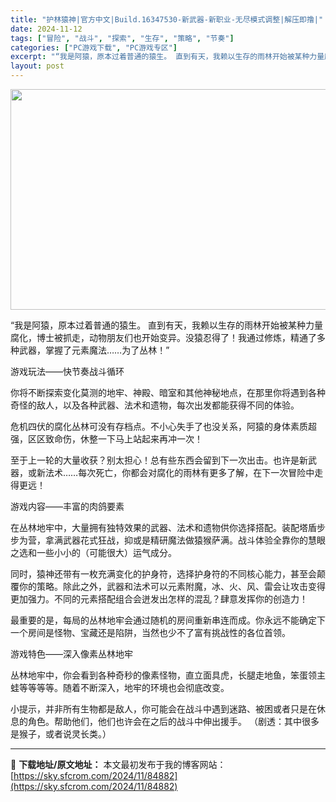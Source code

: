 ```yaml
---
title: "护林猿神|官方中文|Build.16347530-新武器-新职业-无尽模式调整|解压即撸|"
date: 2024-11-12
tags: ["冒险", "战斗", "探索", "生存", "策略", "节奏"]
categories: ["PC游戏下载", "PC游戏专区"]
excerpt: "“我是阿猿，原本过着普通的猿生。 直到有天，我赖以生存的雨林开始被某种力量腐化，博士被抓走，动物朋友们也开始变异。没猿忍得了！我通过修炼，精通了多种武器，掌握了元素魔法……为了丛林！” 游戏玩法——快节奏战斗循环 你将不断探索变化莫测的地牢、神殿、暗室和其他神秘地点，在那里你将遇到各种奇怪的敌人，以&hellip;"
layout: post
---
```


<img class="aligncenter size-full wp-image-84827" src="https://sky.sfcrom.com/wp-content/uploads/2024/11/2024111212582042.webp" alt="" width="616" height="353" />

“我是阿猿，原本过着普通的猿生。
直到有天，我赖以生存的雨林开始被某种力量腐化，博士被抓走，动物朋友们也开始变异。没猿忍得了！我通过修炼，精通了多种武器，掌握了元素魔法……为了丛林！”

游戏玩法——快节奏战斗循环

你将不断探索变化莫测的地牢、神殿、暗室和其他神秘地点，在那里你将遇到各种奇怪的敌人，以及各种武器、法术和遗物，每次出发都能获得不同的体验。

危机四伏的腐化丛林可没有存档点。不小心失手了也没关系，阿猿的身体素质超强，区区致命伤，休整一下马上站起来再冲一次！

至于上一轮的大量收获？别太担心！总有些东西会留到下一次出击。也许是新武器，或新法术……每次死亡，你都会对腐化的雨林有更多了解，在下一次冒险中走得更远！

游戏内容——丰富的肉鸽要素

在丛林地牢中，大量拥有独特效果的武器、法术和遗物供你选择搭配。装配塔盾步步为营，拿满武器花式狂战，抑或是精研魔法做猿猴萨满。战斗体验全靠你的慧眼之选和一些小小的（可能很大）运气成分。

同时，猿神还带有一枚充满变化的护身符，选择护身符的不同核心能力，甚至会颠覆你的策略。除此之外，武器和法术可以元素附魔，冰、火、风、雷会让攻击变得更加强力。不同的元素搭配组合会迸发出怎样的混乱？肆意发挥你的创造力！

最重要的是，每局的丛林地牢会通过随机的房间重新串连而成。你永远不能确定下一个房间是怪物、宝藏还是陷阱，当然也少不了富有挑战性的各位首领。

游戏特色——深入像素丛林地牢

丛林地牢中，你会看到各种奇秒的像素怪物，直立面具虎，长腿走地鱼，笨蛋领主蛙等等等等。随着不断深入，地牢的环境也会彻底改变。

小提示，并非所有生物都是敌人，你可能会在战斗中遇到迷路、被困或者只是在休息的角色。帮助他们，他们也许会在之后的战斗中伸出援手。
（剧透：其中很多是猴子，或者说灵长类。）

---
📖 **下载地址/原文地址：** 本文最初发布于我的博客网站：[https://sky.sfcrom.com/2024/11/84882](https://sky.sfcrom.com/2024/11/84882)
